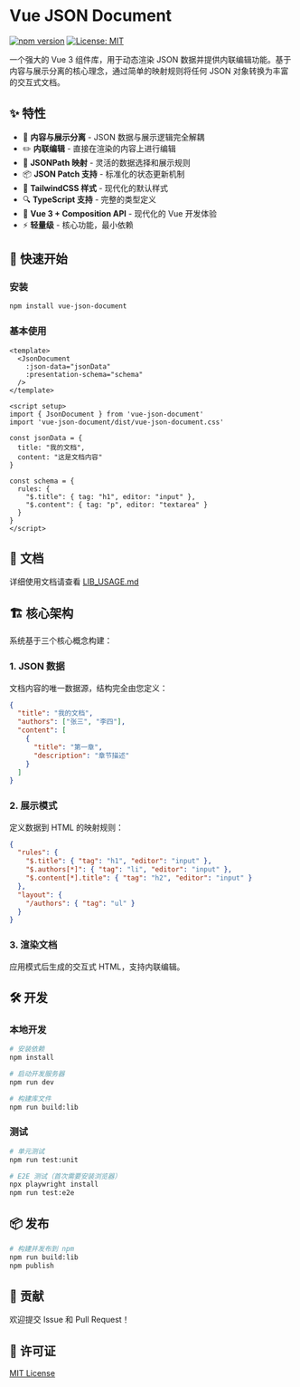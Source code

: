 # Vue JSON Document

[![npm version](https://badge.fury.io/js/vue-json-document.svg)](https://badge.fury.io/js/vue-json-document)
[![License: MIT](https://img.shields.io/badge/License-MIT-yellow.svg)](https://opensource.org/licenses/MIT)

一个强大的 Vue 3 组件库，用于动态渲染 JSON 数据并提供内联编辑功能。基于内容与展示分离的核心理念，通过简单的映射规则将任何 JSON 对象转换为丰富的交互式文档。

## ✨ 特性

- 🎯 **内容与展示分离** - JSON 数据与展示逻辑完全解耦
- ✏️ **内联编辑** - 直接在渲染的内容上进行编辑
- 🔧 **JSONPath 映射** - 灵活的数据选择和展示规则
- 📦 **JSON Patch 支持** - 标准化的状态更新机制
- 🎨 **TailwindCSS 样式** - 现代化的默认样式
- 🔍 **TypeScript 支持** - 完整的类型定义
- 🧩 **Vue 3 + Composition API** - 现代化的 Vue 开发体验
- ⚡ **轻量级** - 核心功能，最小依赖

## 🚀 快速开始

### 安装

```bash
npm install vue-json-document
```

### 基本使用

```vue
<template>
  <JsonDocument
    :json-data="jsonData"
    :presentation-schema="schema"
  />
</template>

<script setup>
import { JsonDocument } from 'vue-json-document'
import 'vue-json-document/dist/vue-json-document.css'

const jsonData = {
  title: "我的文档",
  content: "这是文档内容"
}

const schema = {
  rules: {
    "$.title": { tag: "h1", editor: "input" },
    "$.content": { tag: "p", editor: "textarea" }
  }
}
</script>
```

## 📖 文档

详细使用文档请查看 [LIB_USAGE.md](./LIB_USAGE.md)

## 🏗️ 核心架构

系统基于三个核心概念构建：

### 1. JSON 数据
文档内容的唯一数据源，结构完全由您定义：

```json
{
  "title": "我的文档",
  "authors": ["张三", "李四"],
  "content": [
    {
      "title": "第一章",
      "description": "章节描述"
    }
  ]
}
```

### 2. 展示模式
定义数据到 HTML 的映射规则：

```json
{
  "rules": {
    "$.title": { "tag": "h1", "editor": "input" },
    "$.authors[*]": { "tag": "li", "editor": "input" },
    "$.content[*].title": { "tag": "h2", "editor": "input" }
  },
  "layout": {
    "/authors": { "tag": "ul" }
  }
}
```

### 3. 渲染文档
应用模式后生成的交互式 HTML，支持内联编辑。

## 🛠️ 开发

### 本地开发

```bash
# 安装依赖
npm install

# 启动开发服务器
npm run dev

# 构建库文件
npm run build:lib
```

### 测试

```bash
# 单元测试
npm run test:unit

# E2E 测试（首次需要安装浏览器）
npx playwright install
npm run test:e2e
```

## 📦 发布

```bash
# 构建并发布到 npm
npm run build:lib
npm publish
```

## 🤝 贡献

欢迎提交 Issue 和 Pull Request！

## 📄 许可证

[MIT License](./LICENSE)